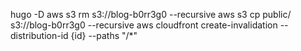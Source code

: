 hugo -D
aws s3 rm s3://blog-b0rr3g0 --recursive
aws s3 cp public/ s3://blog-b0rr3g0 --recursive
aws cloudfront create-invalidation --distribution-id {id} --paths "/*"


